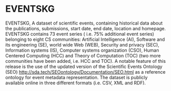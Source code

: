 # EVENTSKG
EVENTSKG, A dataset of scientific events, containing historical data about the publications, submissions, start date, end date, location and homepage.
EVENTSKG contains 73 event series ( i.e. 75\% additional event series) belonging to eight CS communities: Artificial Intelligence (AI), Software and its engineering (SE), world wide Web (WEB), Security and privacy (SEC), Information systems (IS), Computer systems organization (CSO), Human Centered Computing (HCC) and Theory of Computation (TOC) (two more communities have been added, i.e. HCC and TOC).
A notable feature of this release is the use of the updated version of the Scientific Events Ontology (SEO) http://sda.tech/SEOontology/Documentation/SEO.html as a reference ontology for event metadata representation.
The dataset is publicly available online in three different formats (i.e. CSV, XML and RDF).
